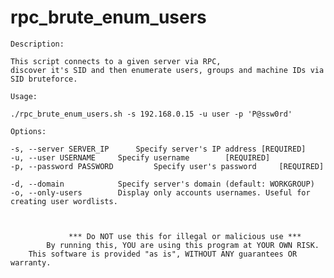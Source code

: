 # rpc_brute_enum_users



    Description:

    This script connects to a given server via RPC,
    discover it's SID and then enumerate users, groups and machine IDs via SID bruteforce.

    Usage:

    ./rpc_brute_enum_users.sh -s 192.168.0.15 -u user -p 'P@ssw0rd'

    Options:
 
    -s, --server SERVER_IP		Specify server's IP address [REQUIRED]
    -u, --user USERNAME		Specify username 	    [REQUIRED]
    -p, --password PASSWORD         Specify user's password     [REQUIRED]

    -d, --domain			Specify server's domain (default: WORKGROUP)
    -o, --only-users		Display only accounts usernames. Useful for creating user wordlists.



                 *** Do NOT use this for illegal or malicious use ***                     
            By running this, YOU are using this program at YOUR OWN RISK.                 
        This software is provided "as is", WITHOUT ANY guarantees OR warranty.            
